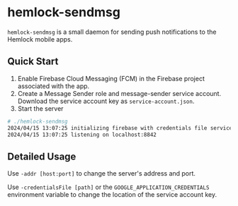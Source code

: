 hemlock-sendmsg
===============

`hemlock-sendmsg` is a small daemon for sending push notifications to the Hemlock mobile apps.

Quick Start
-----------
1. Enable Firebase Cloud Messaging (FCM) in the Firebase project associated with the app.
2. Create a Message Sender role and message-sender service account.  Download the service account key as `service-account.json`.
3. Start the server
```bash
# ./hemlock-sendmsg
2024/04/15 13:07:25 initializing firebase with credentials file service-account.json
2024/04/15 13:07:25 listening on localhost:8842
```

Detailed Usage
--------------
Use `-addr [host:port]` to change the server's address and port.

Use `-credentialsFile [path]` or the `GOOGLE_APPLICATION_CREDENTIALS` environment variable to change the location of the service account key.
